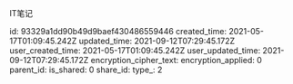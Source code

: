 IT笔记

id: 93329a1dd90b49d9baef430486559446
created_time: 2021-05-17T01:09:45.242Z
updated_time: 2021-09-12T07:29:45.172Z
user_created_time: 2021-05-17T01:09:45.242Z
user_updated_time: 2021-09-12T07:29:45.172Z
encryption_cipher_text: 
encryption_applied: 0
parent_id: 
is_shared: 0
share_id: 
type_: 2